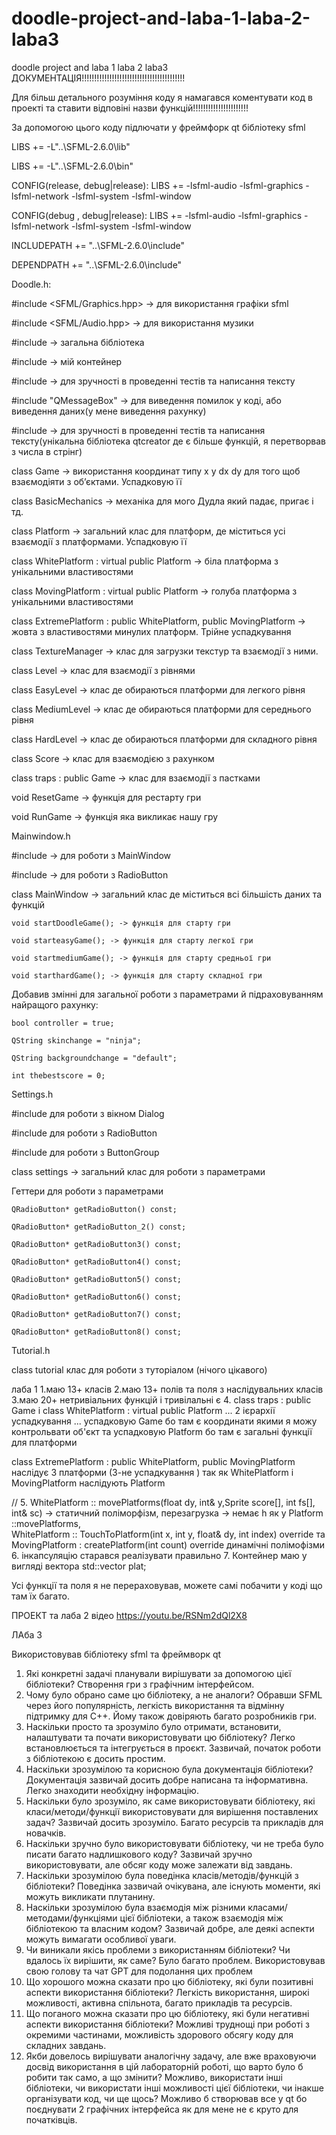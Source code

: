 # doodle-project-and-laba-1-laba-2-laba3
doodle project and  laba 1 laba 2 laba3
ДОКУМЕНТАЦІЯ!!!!!!!!!!!!!!!!!!!!!!!!!!!!!!!!!!!!!!!!!


Для більш детального розуміння коду я намагався коментувати код в проекті та  ставити відповіні назви функцій!!!!!!!!!!!!!!!!!!!!!!

За допомогою цього коду підлючати у фреймфорк qt бібліотеку sfml 

 

LIBS += -L"..\SFML-2.6.0\lib" 

LIBS += -L"..\SFML-2.6.0\bin" 

  

CONFIG(release, debug|release): LIBS += -lsfml-audio -lsfml-graphics -lsfml-network -lsfml-system -lsfml-window 

CONFIG(debug  , debug|release): LIBS += -lsfml-audio -lsfml-graphics -lsfml-network -lsfml-system -lsfml-window 

  

INCLUDEPATH += "..\SFML-2.6.0\include" 

  

DEPENDPATH += "..\SFML-2.6.0\include" 

 

Doodle.h: 

 

#include <SFML/Graphics.hpp>  -> для використання графіки sfml 

#include <SFML/Audio.hpp>  -> для використання музики 

#include <iostream>  -> загальна  бібліотека 

#include <vector> -> мій контейнер

#include <string> -> для зручності в проведенні тестів та написання тексту 

#include "QMessageBox" -> для виведення помилок у коді, або виведення даних(у мене виведення рахунку) 

#include <QString>  ->  для зручності в проведенні тестів та написання тексту(унікальна бібліотека qtcreator де є більше функцій, я перетворвав з числа в стрінг) 

 

class Game -> використання координат типу x y dx dy для того щоб взаємодіяти з об’єктами. Успадковую її 

 

class BasicMechanics -> механіка для мого Дудла який падає, пригає і тд. 

class Platform -> загальний клас для платформ, де міститься усі взаємодії з платформами. Успадковую її 

class WhitePlatform : virtual public Platform -> біла платформа з унікальними властивостями 

class MovingPlatform : virtual public Platform -> голуба платформа з унікальними властивостями 

class ExtremePlatform :  public WhitePlatform, public MovingPlatform -> жовта  з властивостями минулих платформ. Трійне успадкування 

class TextureManager ->  клас для  загрузки текстур та взаємодії з ними. 

class Level -> клас для взаємодії з рівнями 

class EasyLevel -> клас де обираються платформи для легкого рівня 

class MediumLevel -> клас де обираються платформи для середнього рівня 

class HardLevel -> клас де обираються платформи для складного рівня 

class Score -> клас для взаємодією з рахунком 

class traps : public Game -> клас для взаємодії з пастками 

void ResetGame -> функція для рестарту гри 

void RunGame -> функція яка викликає нашу гру 

 

Mainwindow.h 

 

#include <QMainWindow> -> для роботи з MainWindow 

#include <QRadioButton> -> для роботи з RadioButton 

 

class MainWindow -> загальний клас де міститься всі більшість даних та функцій 

 

    void startDoodleGame(); -> функція для старту гри 

    void starteasyGame(); -> функція для старту легкої гри 

    void startmediumGame(); -> функція для старту средньої гри 

    void starthardGame(); -> функція для старту складної гри 

 

Добавив змінні для загальної роботи з параметрами й підраховуванням найращого рахунку: 

    bool controller = true; 

    QString skinchange = "ninja"; 

    QString backgroundchange = "default"; 

    int thebestscore = 0; 

 

Settings.h 

 

#include <QDialog> для роботи з вікном  Dialog 

#include <QRadioButton> для роботи з RadioButton 

#include <QButtonGroup> для роботи з ButtonGroup 

 

class settings -> загальний клас для роботи з параметрами 

Геттери для роботи з параметрами  

    QRadioButton* getRadioButton() const; 

    QRadioButton* getRadioButton_2() const; 

    QRadioButton* getRadioButton3() const; 

    QRadioButton* getRadioButton4() const; 

    QRadioButton* getRadioButton5() const; 

    QRadioButton* getRadioButton6() const; 

    QRadioButton* getRadioButton7() const; 

    QRadioButton* getRadioButton8() const; 

 

Tutorial.h 

class tutorial клас для роботи з туторіалом (нічого цікавого) 




лаба 1
1.маю 13+ класів
2.маю 13+ полів та поля з наслідувальних класів
3.маю 20+ нетривіальних функцій і тривілальні є
4.  class traps : public Game і class WhitePlatform : virtual public Platform  ... 2 ієрархії успадкування ...
успадковую Game бо там є координати якими я можу контрольвати об'єкт та успадковую Platform бо там є загальні функції для платформи

class ExtremePlatform :  public WhitePlatform, public MovingPlatform наслідує 3 платформи (3-не успадкування ) так як WhitePlatform і MovingPlatform наслідують Platform

// 5.  WhitePlatform ::  movePlatforms(float dy, int& y,Sprite score[], int fs[], int& sc) -> статичний поліморфізм,
перезагрузка -> немає h як у Platform ::movePlatforms,  
WhitePlatform :: TouchToPlatform(int x, int y, float& dy, int index) override та  MovingPlatform : createPlatform(int count) override динамічні полімофізми
 6. інкапсуляцію старався реалізувати правильно
 7. Контейнер маю у вигляді вектора  std::vector<Vector2f> plat;

Усі функції та поля  я не перераховував, можете самі побачити у коді що там їх багато.

ПРОЕКТ та лаба 2
відео  https://youtu.be/RSNm2dQl2X8

ЛАба 3
 
Використовував бібліотеку sfml та фреймворк qt
1.	Які конкретні задачі планували вирішувати за допомогою цієї бібліотеки? Створення гри з графічним інтерфейсом. 
2.	Чому було обрано саме цю бібліотеку, а не аналоги? Обравши SFML через його популярність, легкість використання та відмінну підтримку для C++. Йому також довіряють багато розробників гри.
3.	Наскільки просто та зрозуміло було отримати, встановити, налаштувати та почати використовувати цю бібліотеку? Легко встановлюється та інтегрується в проєкт. Зазвичай, початок роботи з бібліотекою є досить простим.
4.	Наскільки зрозумілою та корисною була документація бібліотеки? Документація зазвичай досить добре написана та інформативна. Легко знаходити необхідну інформацію.
5.	Наскільки було зрозуміло, як саме використовувати бібліотеку, які класи/методи/функції використовувати для вирішення поставлених задач? Зазвичай досить зрозуміло. Багато ресурсів та прикладів для новачків.
6.	Наскільки зручно було використовувати бібліотеку, чи не треба було писати багато надлишкового коду? Зазвичай зручно використовувати, але обсяг коду може залежати від завдань.
7.	Наскільки зрозумілою була поведінка класів/методів/функцій з бібліотеки? Поведінка зазвичай очікувана, але існують моменти, які можуть викликати плутанину.
8.	Наскільки зрозумілою була взаємодія між різними класами/методами/функціями цієї бібліотеки, а також взаємодія між бібліотекою та власним кодом?  Зазвичай добре, але деякі аспекти можуть вимагати особливої уваги.
9.	Чи виникали якісь проблеми з використанням бібліотеки? Чи вдалось їх вирішити, як саме? Було багато проблем. Використовував свою голову та чат GPT для подолання цих проблем
10.	Що хорошого можна сказати про цю бібліотеку, які були позитивні аспекти використання бібліотеки? Легкість використання, широкі можливості, активна спільнота, багато прикладів та ресурсів.
11.	Що поганого можна сказати про цю бібліотеку, які були негативні аспекти використання бібліотеки? Можливі труднощі при роботі з окремими частинами, можливість здорового обсягу коду для складних завдань.
12.	Якби довелось вирішувати аналогічну задачу, але вже враховуючи досвід використання в цій лабораторній роботі, що варто було б робити так само, а що змінити? Можливо, використати інші бібліотеки, чи використати інші можливості цієї бібліотеки, чи інакше організувати код, чи ще щось? Можливо б  створював все у qt бо поєднувати 2 графічних інтерфейса як для мене не є круто для початківців.








